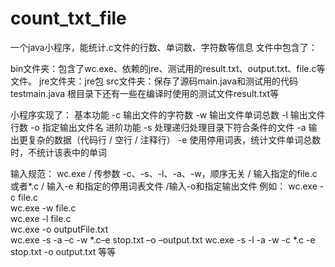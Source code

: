 # count_txt_file
一个java小程序，能统计.c文件的行数、单词数、字符数等信息
文件中包含了：

bin文件夹：包含了wc.exe、依赖的jre、测试用的result.txt、output.txt、file.c等文件。
jre文件夹：jre包
src文件夹：保存了源码main.java和测试用的代码testmain.java
根目录下还有一些在编译时使用的测试文件result.txt等

小程序实现了：
  基本功能
-c 输出文件的字符数
-w 输出文件单词总数
-l 输出文件行数
-o 指定输出文件名
  进阶功能
-s 处理递归处理目录下符合条件的文件
-a 输出更复杂的数据（代码行 / 空行 / 注释行）
-e 使用停用词表，统计文件单词总数时，不统计该表中的单词

输入规范：
wc.exe / 传参数 -c、-s、-l、-a、-w，顺序无关 / 输入指定的file.c或者*.c / 输入-e 和指定的停用词表文件 /输入-o和指定输出文件
例如：
wc.exe -c file.c  
wc.exe -w file.c  
wc.exe -l file.c   
wc.exe -o outputFile.txt  
wc.exe -s -a –c -w *.c–e stop.txt –o –output.txt
wc.exe -s -l -a -w -c *.c -e stop.txt -o output.txt
等等

